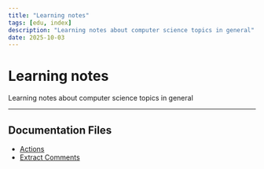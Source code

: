 ```yaml
---
title: "Learning notes"
tags: [edu, index]
description: "Learning notes about computer science topics in general"
date: 2025-10-03
---
```


# Learning notes

Learning notes about computer science topics in general

---

## Documentation Files

- [Actions](educational/actions)
- [Extract Comments](educational/extract_comments)
